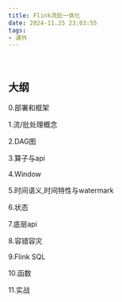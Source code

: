 ```yaml
---
title: Flink流批一体化
date: 2024-11.25 23:03:55
tags:
- 课外
---
```

 <!-- more -->
## 大纲

0.部署和框架

1.流/批处理概念

2.DAG图

3.算子与api

4.Window

5.时间语义,时间特性与watermark

6.状态

7.底层api

8.容错容灾

9.Flink SQL

10.函数

11.实战